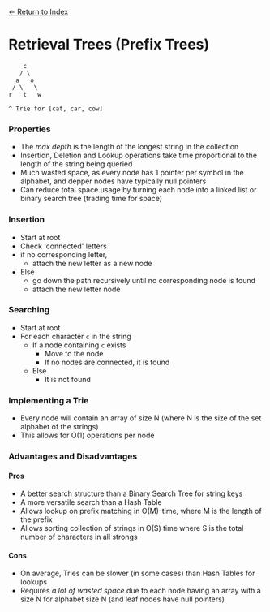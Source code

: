 [← Return to Index](https://github.com/cjmlgrto/fit2004-notes)

# Retrieval Trees (Prefix Trees)

```
    c
   / \
  a   o
 / \   \
r   t   w

^ Trie for [cat, car, cow]
```

### Properties

- The _max depth_ is the length of the longest string in the collection
- Insertion, Deletion and Lookup operations take time proportional to the length of the string being queried
- Much wasted space, as every node has 1 pointer per symbol in the alphabet, and depper nodes have typically null pointers
- Can reduce total space usage by turning each node into a linked list or binary search tree (trading time for space)

### Insertion

- Start at root
- Check 'connected' letters
- if no corresponding letter, 
	- attach the new letter as a new node
- Else
	- go down the path recursively until no corresponding node is found
	- attach the new letter node

### Searching

- Start at root
- For each character `c` in the string
	- If a node containing `c` exists
		- Move to the node
		- If no nodes are connected, it is found
	- Else
		- It is not found

### Implementing a Trie

- Every node will contain an array of size N (where N is the size of the set alphabet of the strings)
- This allows for O(1) operations per node

### Advantages and Disadvantages

#### Pros

- A better search structure than a Binary Search Tree for string keys
- A more versatile search than a Hash Table
- Allows lookup on prefix matching in O(M)-time, where M is the length of the prefix
- Allows sorting collection of strings in O(S) time where S is the total number of characters in all strongs

#### Cons

- On average, Tries can be slower (in some cases) than Hash Tables for lookups
- Requires _a lot of wasted space_ due to each node having an array with a size N for alphabet size N (and leaf nodes have null pointers)



